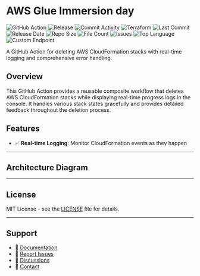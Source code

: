 # AWS Glue Immersion day

![GitHub Action](https://img.shields.io/badge/GitHub-Action-blue?logo=github)&nbsp;![Release](https://github.com/subhamay-bhattacharyya/0206-glue-tf/actions/workflows/release.yaml/badge.svg)&nbsp;![Commit Activity](https://img.shields.io/github/commit-activity/t/subhamay-bhattacharyya/0206-glue-tf)&nbsp;![Terraform](https://img.shields.io/badge/AWS-Terraform-orange?logo=amazonaws)&nbsp;![Last Commit](https://img.shields.io/github/last-commit/subhamay-bhattacharyya/0206-glue-tf)&nbsp;![Release Date](https://img.shields.io/github/release-date/subhamay-bhattacharyya/0206-glue-tf)&nbsp;![Repo Size](https://img.shields.io/github/repo-size/subhamay-bhattacharyya/0206-glue-tf)&nbsp;![File Count](https://img.shields.io/github/directory-file-count/subhamay-bhattacharyya/0206-glue-tf)&nbsp;![Issues](https://img.shields.io/github/issues/subhamay-bhattacharyya/0206-glue-tf)&nbsp;![Top Language](https://img.shields.io/github/languages/top/subhamay-bhattacharyya/0206-glue-tf)&nbsp;![Custom Endpoint](https://img.shields.io/endpoint?url=https://gist.githubusercontent.com/bsubhamay/726d880b7ebf41335bbae8a9f922e9c8/raw/0206-glue-tf.json?)


A GitHub Action for deleting AWS CloudFormation stacks with real-time logging and comprehensive error handling.

## Overview

This GitHub Action provides a reusable composite workflow that deletes AWS CloudFormation stacks while displaying real-time progress logs in the console. It handles various stack states gracefully and provides detailed feedback throughout the deletion process.

## Features

- ✅ **Real-time Logging**: Monitor CloudFormation events as they happen

---

## Architecture Diagram


---

## License

MIT License - see the [LICENSE](LICENSE) file for details.

---

## Support

- 📖 [Documentation](https://github.com/subhamay-bhattacharyya/0206-glue-tf/wiki)
- 🐛 [Report Issues](https://github.com/subhamay-bhattacharyya/0206-glue-tf/issues)
- 💬 [Discussions](https://github.com/subhamay-bhattacharyya/0206-glue-tf/discussions)
- 📧 [Contact](mailto:support@subhamay.aws@gmail.com)
